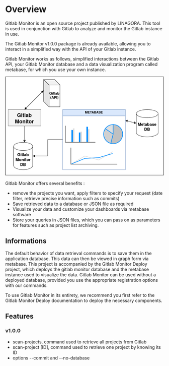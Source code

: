 # Overview

Gitlab Monitor is an open source project published by LINAGORA. This tool is used in conjunction with Gitlab to analyze and monitor the Gitlab instance in use.

The Gitlab Monitor v1.0.0 package is already available, allowing you to interact in a simplified way with the API of your Gitlab instance.

Gitlab Monitor works as follows, simplified interactions between the Gitlab API, your Gitlab Monitor database and a data visualization program called metabase, for which you use your own instance.

![Gitlab Monitor overview Diagram](../_static/gitlab_monitor.drawio.png)

Gitlab Monitor offers several benefits :
- remove the projects you want, apply filters to specify your request (date filter, retrieve precise information such as commits)
- Save retrieved data to a database or JSON file as required
- Visualize your data and customize your dashboards via metabase software
- Store your queries in JSON files, which you can pass on as parameters for features such as project list archiving.

## Informations
The default behavior of data retrieval commands is to save them in the application database. This data can then be viewed in graph form via metabase. This project is accompanied by the Gitlab Monitor Deploy project, which deploys the gitlab monitor database and the metabase instance used to visualize the data. Gitlab Monitor can be used without a deployed database, provided you use the appropriate registration options with our commands.

To use Gitlab Monitor in its entirety, we recommend you first refer to the Gitlab Monitor Deploy documentation to deploy the necessary components.

## Features
### v1.0.0
- scan-projects, command used to retrieve all projects from Gitlab
- scan-project [ID], command used to retrieve one project by knowing its ID
- options --commit and --no-database